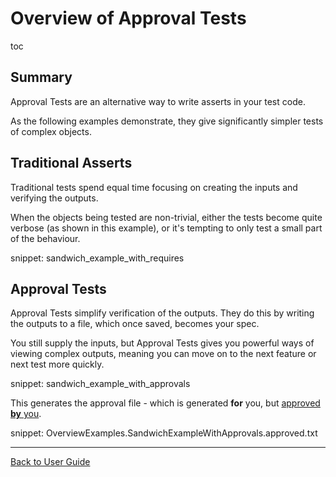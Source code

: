 <a id="top"></a>

# Overview of Approval Tests

toc

## Summary

Approval Tests are an alternative way to write asserts in your test code.

As the following examples demonstrate, they give significantly simpler tests of complex objects.

## Traditional Asserts

Traditional tests spend equal time focusing on creating the inputs and verifying the outputs. 

When the objects being tested are non-trivial, either the tests become quite verbose (as shown in this example), or it's tempting to only test a small part of the behaviour.

snippet: sandwich_example_with_requires

## Approval Tests

Approval Tests simplify verification of the outputs. They do this by writing the outputs to a file, which once saved, becomes your spec.

You still supply the inputs, but Approval Tests gives you powerful ways of viewing complex outputs, meaning you can move on to the next feature or next test more quickly.

snippet: sandwich_example_with_approvals

This generates the approval file - which is generated **for** you, but [approved **by** you](/doc/ApprovingResults.md#top).

snippet: OverviewExamples.SandwichExampleWithApprovals.approved.txt

---

[Back to User Guide](/doc/README.md#top)
